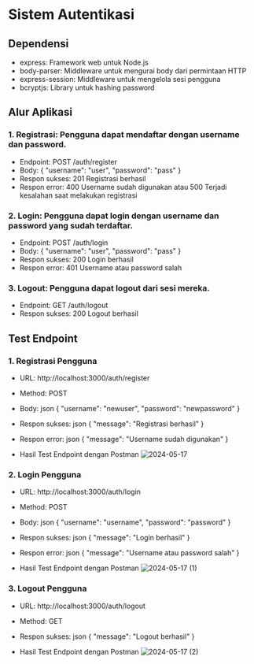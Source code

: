# Sistem Autentikasi

## Dependensi
- express: Framework web untuk Node.js
- body-parser: Middleware untuk mengurai body dari permintaan HTTP
- express-session: Middleware untuk mengelola sesi pengguna
- bcryptjs: Library untuk hashing password

## Alur Aplikasi
### 1. Registrasi: Pengguna dapat mendaftar dengan username dan password.
  - Endpoint: POST /auth/register
  - Body: { "username": "user", "password": "pass" }
  - Respon sukses: 201 Registrasi berhasil
  - Respon error: 400 Username sudah digunakan atau 500 Terjadi kesalahan saat melakukan registrasi

### 2. Login: Pengguna dapat login dengan username dan password yang sudah terdaftar.
  - Endpoint: POST /auth/login
  - Body: { "username": "user", "password": "pass" }
  - Respon sukses: 200 Login berhasil
  - Respon error: 401 Username atau password salah

### 3. Logout: Pengguna dapat logout dari sesi mereka.
  - Endpoint: GET /auth/logout
  - Respon sukses: 200 Logout berhasil

## Test Endpoint
### 1. Registrasi Pengguna
  - URL: http://localhost:3000/auth/register
  - Method: POST
  - Body:
    json
      {
        "username": "newuser",
        "password": "newpassword"
      }

  - Respon sukses:
    json
      {
        "message": "Registrasi berhasil"
      }
  - Respon error:
    json
    {
      "message": "Username sudah digunakan"
    }

  - Hasil Test Endpoint dengan Postman
    ![2024-05-17](https://github.com/rimbasudarmadi/sistem-autentikasi/assets/113418908/2720e231-c174-45dc-809d-5ad873e2bcfd)
 

### 2. Login Pengguna
  - URL: http://localhost:3000/auth/login
  - Method: POST
  - Body:
    json
    {
      "username": "username",
      "password": "password"
    }
    
  - Respon sukses:
    json
    {
      "message": "Login berhasil"
    }
    
  - Respon error:
    json
    {
      "message": "Username atau password salah"
    }

  - Hasil Test Endpoint dengan Postman
      ![2024-05-17 (1)](https://github.com/rimbasudarmadi/sistem-autentikasi/assets/113418908/683c6b9e-7b96-482b-aa1d-2335e84c5134)

### 3. Logout Pengguna
  - URL: http://localhost:3000/auth/logout
  - Method: GET
  - Respon sukses:
    json
    {
      "message": "Logout berhasil"
    }

  - Hasil Test Endpoint dengan Postman
    ![2024-05-17 (2)](https://github.com/rimbasudarmadi/sistem-autentikasi/assets/113418908/a28ff22c-837e-4942-808e-aeed1adec86c)

    

